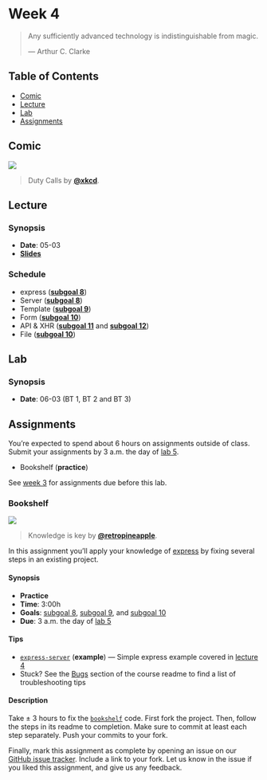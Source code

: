 # Week 4

> Any sufficiently advanced technology is indistinguishable from magic.
>
> — Arthur C. Clarke

## Table of Contents

*   [Comic](#comic)
*   [Lecture](#lecture)
*   [Lab](#lab)
*   [Assignments](#assignments)

## Comic

[![][comic-cover]][comic-link]

> Duty Calls by [**@xkcd**][comic-author].

## Lecture

### Synopsis

*   **Date**: 05-03
*   [**Slides**][slides-lecture]

### Schedule

*   express ([**subgoal 8**][s8])
*   Server ([**subgoal 8**][s8])
*   Template ([**subgoal 9**][s9])
*   Form ([**subgoal 10**][s10])
*   API & XHR ([**subgoal 11**][s11] and [**subgoal 12**][s12])
*   File ([**subgoal 10**][s10])

## Lab

### Synopsis

*   **Date**: 06-03 (BT 1, BT 2 and BT 3)

<!--
*   **Slides**
-->

<!--
### Schedule

*   Alpha
*   Bravo
*   Charlie
-->

## Assignments

You’re expected to spend about 6 hours on assignments outside of class.
Submit your assignments by 3 a.m. the day of [lab 5][w5lab].

*   Bookshelf (**practice**)

See [week 3][w3a] for assignments due before this lab.

### Bookshelf

[![][bookshelf-cover]][bookshelf-cover-source]

> Knowledge is key by [**@retropineapple**][bookshelf-cover-author].

In this assignment you’ll apply your knowledge of [express][] by fixing several
steps in an existing project.

#### Synopsis

*   **Practice**
*   **Time**: 3:00h
*   **Goals**: [subgoal 8][s8], [subgoal 9][s9], and [subgoal 10][s10]
*   **Due**: 3 a.m. the day of [lab 5][w5lab]

#### Tips

*   [`express-server`](examples/express-server)
    (**example**)
    — Simple express example covered in [lecture 4][w4lec]
*   Stuck?  See the [Bugs][] section of the course readme to find a list of
    troubleshooting tips

#### Description

Take ± 3 hours to fix the [`bookshelf`][bookshelf] code.
First fork the project.
Then, follow the steps in its readme to completion.
Make sure to commit at least each step separately.
Push your commits to your fork.

Finally, mark this assignment as complete by opening an issue
on our [GitHub issue tracker][bookshelf-issue].
Include a link to your fork.
Let us know in the issue if you liked this assignment, and give us any feedback.

[bugs]: readme.md#bugs

[comic-cover]: https://imgs.xkcd.com/comics/duty_calls.png

[comic-link]: https://xkcd.com/386/

[comic-author]: https://xkcd.com

[slides-lecture]: https://docs.google.com/presentation/d/1PfEaV-jQdqKWByca9txp38yD8LWIDEWZzldNYBMwUNI/edit?usp=sharing

[w5lab]: week-5.md#lab

[w3a]: week-3.md#assignments

[s8]: readme.md#subgoal-8

[s9]: readme.md#subgoal-9

[s10]: readme.md#subgoal-10

[s11]: readme.md#subgoal-11

[s12]: readme.md#subgoal-12

[bookshelf-cover]: images/bookshelf.jpg

[bookshelf-cover-source]: https://unsplash.com/photos/elFPAMiuxOo

[bookshelf-cover-author]: https://unsplash.com/@retropineapple

[bookshelf]: https://github.com/cmda-be/bookshelf

[bookshelf-issue]: https://github.com/cmda-be/course-17-18/issues/new?title=Bookshelf%20assignment&labels=week-3%2Cweek-4%3Abookshelf

[w4lec]: #lecture

[express]: https://github.com/expressjs/express
